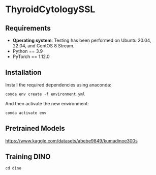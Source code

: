# ThyroidCytologySSL


## Requirements
- **Operating system**: Testing has been performed on Ubuntu 20.04, 22.04, and CentOS 8 Stream.
- Python == 3.9
- PyTorch == 1.12.0

## Installation

Install the required dependencies using anaconda:

```
conda env create -f environment.yml
```

And then activate the new environment:

```
conda activate env
```
## Pretrained Models


https://www.kaggle.com/datasets/abebe9849/kumadinoe300s 
## Training DINO

```
cd dino

```

